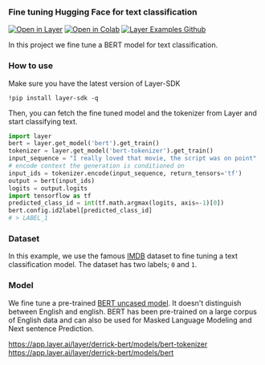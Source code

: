 ### Fine tuning Hugging Face for text classification
[![Open in Layer](https://development.layer.co/assets/badge.svg)](https://app.layer.ai/layer/derrick-bert)
[![Open in Colab](https://colab.research.google.com/assets/colab-badge.svg)](https://colab.research.google.com/github/layerai/examples/blob/main/text-classification/text-classification-fine-tuning-hf.ipynb)
[![Layer Examples Github](https://badgen.net/badge/icon/github?icon=github&label)](https://github.com/layerai/examples/tree/main/text-classification)

In this project we fine tune a BERT model for text classification.

### How to use
Make sure you have the latest version of Layer-SDK

``` !pip install layer-sdk -q ``` 

Then, you can fetch the fine tuned model and the tokenizer from Layer and start classifying text.

```python
import layer
bert = layer.get_model('bert').get_train()
tokenizer = layer.get_model('bert-tokenizer').get_train()
input_sequence = "I really loved that movie, the script was on point"
# encode context the generation is conditioned on
input_ids = tokenizer.encode(input_sequence, return_tensors='tf')
output = bert(input_ids)
logits = output.logits
import tensorflow as tf
predicted_class_id = int(tf.math.argmax(logits, axis=-1)[0])
bert.config.id2label[predicted_class_id]
# > LABEL_1
```
### Dataset 
In this example, we use the famous [IMDB](derrick/HF-text-classification-fine-tuning) dataset to fine tuning a text classification model. 
The dataset has two labels; `0` and `1`. 
### Model 
We fine tune a pre-trained [BERT uncased model](https://huggingface.co/bert-base-uncased). It doesn't distinguish between English and 
english. BERT has been pre-trained on a large corpus of English data and can also be used for 
Masked Language Modeling and Next sentence Prediction. 

https://app.layer.ai/layer/derrick-bert/models/bert-tokenizer  
https://app.layer.ai/layer/derrick-bert/models/bert  
